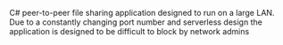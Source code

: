 C# peer-to-peer file sharing application designed to run on a large LAN. Due to a constantly changing port number and serverless design the application is designed to be difficult to block by network admins